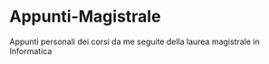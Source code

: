 # Appunti-Magistrale
Appunti personali dei corsi da me seguite della laurea magistrale in Informatica
